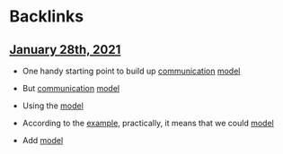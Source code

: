 
# Backlinks
## [January 28th, 2021](<January 28th, 2021.md>)
- One handy starting point to build up [communication](<communication.md>) [model](<model.md>)

- But [communication](<communication.md>) [model](<model.md>)

- Using the [model](<model.md>)

- According to the [example](((yOi9SxfEw))), practically, it means that we could [model](<model.md>)

- Add [model](<model.md>)

